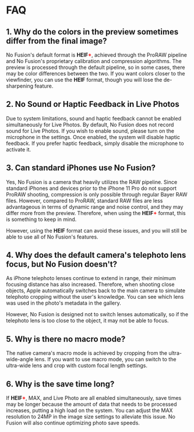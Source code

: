 # FAQ
## 1. Why do the colors in the preview sometimes differ from the final image?
No Fusion's default format is **HEIF**<span style="color:#FF0000; font-weight:bold">+</span>, achieved through the ProRAW pipeline and No Fusion's proprietary calibration and compression algorithms. The preview is processed through the default pipeline, so in some cases, there may be color differences between the two. If you want colors closer to the viewfinder, you can use the **HEIF** format, though you will lose the de-sharpening feature.

## 2. No Sound or Haptic Feedback in Live Photos
Due to system limitations, sound and haptic feedback cannot be enabled simultaneously for Live Photos. By default, No Fusion does not record sound for Live Photos. If you wish to enable sound, please turn on the microphone in the settings. Once enabled, the system will disable haptic feedback. If you prefer haptic feedback, simply disable the microphone to activate it.

## 3. Can standard iPhones use No Fusion?
Yes, No Fusion is a camera that heavily utilizes the RAW pipeline. Since standard iPhones and devices prior to the iPhone 11 Pro do not support ProRAW shooting, compression is only possible through regular Bayer RAW files. However, compared to ProRAW, standard RAW files are less advantageous in terms of dynamic range and noise control, and they may differ more from the preview. Therefore, when using the **HEIF**<span style="color:#FF0000; font-weight:bold">+</span> format, this is something to keep in mind.

However, using the **HEIF** format can avoid these issues, and you will still be able to use all of No Fusion's features.

## 4. Why does the default camera's telephoto lens focus, but No Fusion doesn't?
As iPhone telephoto lenses continue to extend in range, their minimum focusing distance has also increased. Therefore, when shooting close objects, Apple automatically switches back to the main camera to simulate telephoto cropping without the user's knowledge. You can see which lens was used in the photo's metadata in the gallery.

However, No Fusion is designed not to switch lenses automatically, so if the telephoto lens is too close to the object, it may not be able to focus.

## 5. Why is there no macro mode?
The native camera's macro mode is achieved by cropping from the ultra-wide-angle lens. If you want to use macro mode, you can switch to the ultra-wide lens and crop with custom focal length settings.

## 6. Why is the save time long?
If **HEIF**<span style="color:#FF0000; font-weight:bold">+</span>, MAX, and Live Photo are all enabled simultaneously, save times may be longer because the amount of data that needs to be processed increases, putting a high load on the system. You can adjust the MAX resolution to 24MP in the image size settings to alleviate this issue. No Fusion will also continue optimizing photo save speeds.
